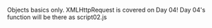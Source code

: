Objects basics only. XMLHttpRequest is covered on Day 04! Day 04's function will be there as script02.js
